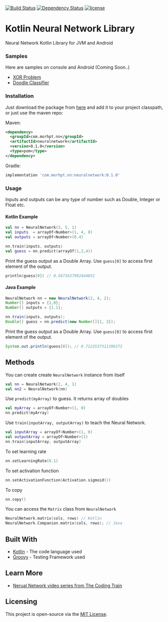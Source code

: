 [![Build Status](https://travis-ci.org/morhpt/Kotlin-Neural-Network.svg?branch=master)](https://travis-ci.org/buraktaban22/Kotlin-Neural-Network)
[![Dependency Status](https://www.versioneye.com/user/projects/5ac0895a0fb24f0ac49c39be/badge.svg?style=flat)](https://www.versioneye.com/user/projects/5ac0895a0fb24f0ac49c39be)
[![license](https://img.shields.io/github/license/buraktaban22/Kotlin-Neural-Network.svg)](https://github.com/buraktaban22/Kotlin-Neural-Network/blob/v0.1-beta/LICENSE)

# Kotlin Neural Network Library  

Neural Network Kotlin Library for JVM and Android  
  
### Samples  
  
Here are samples on console and Android (Coming Soon..)
  
* [XOR Problem](https://github.com/buraktaban22/Kotlin-Neural-Network/)  
* [Doodle Classifier](https://github.com/buraktaban22/Kotlin-Neural-Network/)  
  
### Installation  
  
​Just download the package from [here](https://github.com/morhpt/Kotlin-Neural-Network/releases) and add it to your project classpath, or just use the maven repo:  
  
Maven:
```xml
<dependency>
  <groupId>com.morhpt.nn</groupId>
  <artifactId>neuralnetwork</artifactId>
  <version>0.1.0</version>
  <type>pom</type>
</dependency>
```

Gradle:
```gradle
implementation 'com.morhpt.nn:neuralnetwork:0.1.0'
```


  
### Usage  
  
Inputs and outputs can be any type of number such as Double, Integer or Float etc.  
  
#### Kotlin Example  
```kotlin  
val nn = NeuralNetwork(3, 5, 1)  
val inputs  = arrayOf<Number>(1, 4, 8)  
val outputs = arrayOf<Number>(0.4) 
```  
```kotlin  
nn.train(inputs, outputs)  
val guess = nn.predict(arrayOf(1,2,4))  
```  
Print the guess output as a Double Array. Use `guess[0]` to access first element of the output.  
```kotlin  
println(guess[0]) // 0.5673437992444852  
```  
  
  
#### Java Example  
```java  
NeuralNetwork nn = new NeuralNetwork(2, 4, 2);  
Number[] inputs = {1,0};  
Number[] outputs = {1.1};  
```  
```java  
nn.train(inputs, outputs);  
Double[] guess = nn.predict(new Number[]{1, 2});  
```  
Print the guess output as a Double Array. Use `guess[0]` to access first element of the output.  
```java  
System.out.println(guess[0]); // 0.7122537311396372  
```

## Methods

You can create create `NeuralNetwork` instance from itself
```kotlin
val nn = NeuralNetwork(2, 4, 1)
val nn2 = NeuralNetwork(nn)
``` 
Use `predict(myArray)` to guess. It returns array of doubles
```kotlin
val myArray = arrayOf<Number>(1, 0)
nn.predict(myArray)
```
Use `train(inputArray, outputArray)` to teach the Neural Network. 
```kotlin
val inputArray = arrayOf<Number>(1, 0)
val outputArray = arrayOf<Number>(1)
nn.train(inputArray, outputArray)
```
To set learning rate
```kotlin
nn.setLearningRate(0.1)
```
To set activation function
```kotlin
nn.setActivationFunction(Activation.sigmoid())
```
To copy 
```kotlin
nn.copy()
```
You can access the `Matrix` class from `NeuralNetwork`
```kotlin
NeuralNetwork.matrix(cols, rows) // Kotlin
NeuralNetwork.Companion.matrix(cols, rows); // Java
```
## Built With
* [Kotlin](https://kotlinlang.org) - The code language used
* [Groovy](https://facebook.github.io/jest/)  - Testing Framework used
## Learn More
* [ Nerual Network video series from The Coding Train](https://www.youtube.com/watch?v=XJ7HLz9VYz0&list=PLRqwX-V7Uu6aCibgK1PTWWu9by6XFdCfh)

## Licensing

This project is open-source via the  [MIT License](https://github.com/buraktaban22/Kotlin-Neural-Network/blob/v0.1-beta/LICENSE).